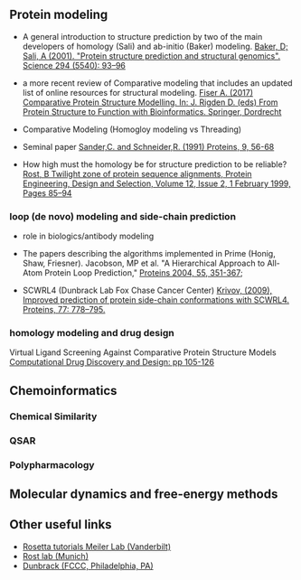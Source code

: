 ## Protein modeling

* A general introduction to structure prediction by two of the main developers of homology (Sali) and ab-initio (Baker) modeling. [Baker, D; Sali, A (2001). "Protein structure prediction and structural genomics". Science 294 (5540): 93–96](http://science.sciencemag.org/content/294/5540/93.long)

* a more recent review of Comparative modeling that includes an updated list of online resources for structural modeling. [Fiser A. (2017) Comparative Protein Structure Modelling. In: J. Rigden D. (eds) From Protein Structure to Function with Bioinformatics. Springer, Dordrecht](https://link.springer.com/chapter/10.1007/978-94-024-1069-3_4)

* Comparative Modeling (Homogloy modeling vs Threading)
 
* Seminal paper [Sander,C. and Schneider,R. (1991) Proteins, 9, 56-68](http://onlinelibrary.wiley.com/doi/10.1002/prot.340090107/full)

* How high must the homology be for structure prediction to be reliable? [Rost, B Twilight zone of protein sequence alignments, Protein Engineering, Design and Selection, Volume 12, Issue 2, 1 February 1999, Pages 85–94](https://academic.oup.com/peds/article/12/2/85/1550637/Twilight-zone-of-protein-sequence-alignments)


### loop (de novo) modeling and side-chain prediction
* role in biologics/antibody modeling

* The papers describing the algorithms implemented in Prime (Honig, Shaw, Friesner). Jacobson, MP et al. "A Hierarchical Approach to All-Atom Protein Loop Prediction," [Proteins 2004, 55, 351-367](http://onlinelibrary.wiley.com/doi/10.1002/prot.10613/abstract); 

* SCWRL4 (Dunbrack Lab Fox Chase Cancer Center) [Krivov, (2009), Improved prediction of protein side-chain conformations with SCWRL4. Proteins, 77: 778–795.](http://onlinelibrary.wiley.com/doi/10.1002/prot.22488/abstract)


### homology modeling and drug design

Virtual Ligand Screening Against Comparative Protein Structure Models
[Computational Drug Discovery and Design: pp 105-126](https://link.springer.com/protocol/10.1007/978-1-61779-465-0_8)

## Chemoinformatics
### Chemical Similarity
### QSAR
### Polypharmacology

## Molecular dynamics and free-energy methods




## Other useful links

* [Rosetta tutorials Meiler Lab (Vanderbilt)](http://www.meilerlab.org/index.php/rosetta-tutorials)
* [Rost lab (Munich)](https://www.rostlab.org/)
* [Dunbrack (FCCC, Philadelphia, PA)](http://dunbrack.fccc.edu/)

